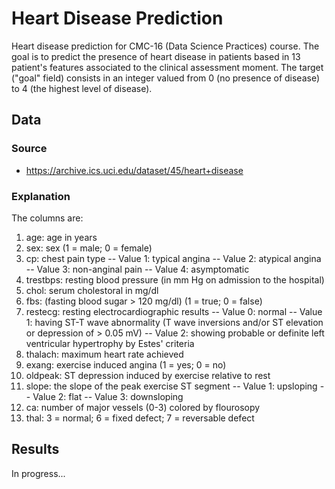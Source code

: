 # Heart Disease Prediction 

Heart disease prediction for CMC-16 (Data Science Practices) course. The goal is to predict the presence of heart disease in patients based in 13 patient's features associated to the clinical assessment moment. The target ("goal" field) consists in an integer valued from 0 (no presence of disease) to 4 (the highest level of disease).

## Data

### Source

- https://archive.ics.uci.edu/dataset/45/heart+disease

### Explanation

The columns are:

1. age: age in years
2. sex: sex (1 = male; 0 = female)
3. cp: chest pain type -- Value 1: typical angina -- Value 2: atypical angina -- Value 3: non-anginal pain -- Value 4: asymptomatic
4. trestbps: resting blood pressure (in mm Hg on admission to the hospital)
5. chol: serum cholestoral in mg/dl
 6. fbs: (fasting blood sugar > 120 mg/dl) (1 = true; 0 = false)
7. restecg: resting electrocardiographic results -- Value 0: normal -- Value 1: having ST-T wave abnormality (T wave inversions and/or ST elevation or depression of > 0.05 mV) -- Value 2: showing probable or definite left ventricular hypertrophy by Estes' criteria
8. thalach: maximum heart rate achieved
9. exang: exercise induced angina (1 = yes; 0 = no)
10. oldpeak: ST depression induced by exercise relative to rest
11. slope: the slope of the peak exercise ST segment -- Value 1: upsloping -- Value 2: flat -- Value 3: downsloping
12. ca: number of major vessels (0-3) colored by flourosopy
13. thal: 3 = normal; 6 = fixed defect; 7 = reversable defect

## Results

In progress...
